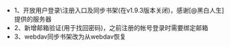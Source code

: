 * 1、开放用户登录\注册入口及同步书架(在v1.9.3版本关闭)，感谢[@黑白人生]提供的服务器
* 2、新增邮箱验证(用于找回密码)，之前注册的帐号登录时需要绑定邮箱
* 3、webdav同步书架改为从webdav恢复